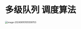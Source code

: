 # 多级队列 调度算法

<img src="https://cvp.oss-cn-shanghai.aliyuncs.com/picgo/202406101056263.png" alt="image-20240610105559703" style="zoom:50%;" />